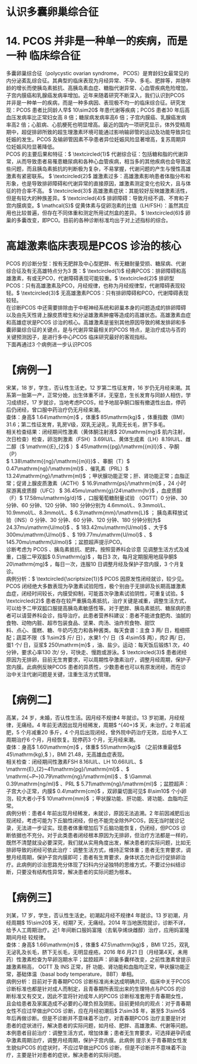 # 认识多囊卵巢综合征  
# 14. PCOS 并非是一种单一的疾病，而是一种 临床综合征  
多囊卵巢综合征（polycystic ovarian syndrome， PCOS）是育龄妇女最常见的内分泌紊乱综合征。其典型的临床表现为月经异常、不孕、多毛、肥胖等，并随年龄的增长而使胰岛素抵抗、高胰岛素血症、糖脂代谢异常、心血管疾病危险增加，子宫内膜癌和乳腺癌发病率增加。近年来随着研究不断深入，我们认识到PCOS 并非是一种单一的疾病，而是一种多病因、表现极不均一的临床综合征。研究发现：PCOS 患者比同龄人早$ 10\sim20$  年患代谢等疾病；PCOS 患者30 年后高血压发病率比正常妇女高 8 倍；糖尿病发病率高6 倍；子宫内膜癌、乳腺癌发病率高2 倍；心脏病、心肌梗死也明显增高。最近的国内一项研究显示，体外受精周期中，超促排卵所致的超生理激素环境可能通过影响输卵管的运动及功能导致异位妊娠的发生。PCOS 及输卵管因素不孕患者异位妊娠风险显著增高，复苏周期异位妊娠风险显著降低。  
PCOS 的主要后果和特征：$ \textcircled{1}$    代谢综合征：包括糖和脂的代谢异常，从而导致患者易罹患糖尿病和各种心血管疾病，相当多的其他疾病也会导致这些问题，而且胰岛素抵抗的判断极为复杂，不易掌握，代谢问题的产生与慢性高雄激素有紧密联系。 $ \textcircled{2}$    雄激素过多：高雄激素影响患者体脂分布和形象，也是导致排卵障碍和代谢异常的直接原因，雄激素测定变化也较大，且与体征的符合率不高。 $ \textcircled{3}$     高雄激素症状：其能较好反映雄激素活性， 但是有较大的种族差异。$ \textcircled{4}$    排卵障碍：导致月经不调、不育和子宫内膜病变。$ \mathcal{S}$    促黄体素与促卵泡素的比值（LH/FSH）：虽然其应用也比较普遍，但存在不同体重和测定所用试剂盒的差异。 $ \textcircled{6}$    卵巢的多囊改变，即PCO。目前的各种诊断标准均出于对上述指标的综合。  
#  高雄激素临床表现是PCOS 诊治的核心  
PCOS 的诊断分型：按有无肥胖及中心型肥胖、有无糖耐量受损、糖尿病、代谢综合征及有无高雄特点分为3 类：$ \textcircled{1}$    经典PCOS：排卵障碍和高雄激素，有或无PCO，代谢障碍表现可能较重。$ \textcircled{2}$    排卵型PCOS：只有高雄激素及PCO，月经规律，也称为月经规律型，代谢障碍表现较轻。$ \textcircled{3}$    无高雄激素PCOS：只有排卵障碍和PCO，代谢障碍表现较轻。  
在诊断PCOS 中还需要排除由于中枢神经系统和卵巢本身的问题造成的排卵障碍以及由先天性肾上腺皮质增生和分泌雄激素肿瘤等造成的高雄状态。高雄激素血症和高雄症状是PCOS 诊治的核心。高雄激素是鉴别其他原因导致的稀发排卵和多囊卵巢综合征的关键点，是与代谢异常最相关的PCOS 特点，是治疗成功与否的关键预测因子，是进行多中心PCOS 临床研究最好的客观指标。  
下面再通过3 个病例进一步认识PCOS  
# 【病例一】  
宋某，18 岁，学生，否认性生活史。12 岁第二性征发育，16 岁仍无月经来潮。其系第一胎第一产，正常分娩，出生体重不详，无窒息，生长发育与同龄人相仿，学习成绩好。17 岁就诊，当地考虑PCOS，给予地屈孕酮口服有撤退性出血，停药后仍闭经，曾口服中药治疗仍无月经来潮。  
查体：身高$ 1.64\mathrm{m}$    ，体重$ 85\mathrm{kg}$    ，体重指数（BMI）31.6；第二性征发育，乳房Ⅴ级，双乳无泌乳，乳周无长毛，脐下多毛。  
相关检查结果：闭经期间性激素（黄体酮注射液$ 20\mathrm{mg}$     肌内注射，次日检查）检查，卵泡刺激素（FSH）3.69IU/L、黄体生成素（LH）8.19IU/L、雌二醇（$ \mathrm{(E}_{2}$    ）$ 45\mathrm{{pg}/\mathrm{{m}l}}$    、孕酮（P）  
$ 1.38\mathrm{{ng}/\mathrm{{m}l}}$    、睾酮（T）$ 0.47\mathrm{ng}/\mathrm{ml}$    、催乳素（PRL）$ 13.24\mathrm{ng}/\mathrm{ml}$    ；甲状腺功能正常；肝、肾功能正常；血脂正常；促肾上腺皮质激素（ACTH）$ 16.9\mathrm{ps}/\mathrm{m}$    ，24 小时尿游离皮质醇（UFC）
$ 36.45mu\mathrm{g}/24\mathrm{hr}$    ，血皮质醇（F）$ 17.58mu\mathrm{g/d}1$ ，口服葡萄糖耐量试验
（OGTT）0 分钟、30 分钟、60 分钟、120 分钟、180 分钟分别为
4.6mmol/L、9.3mmol/L、10.9mmol/L、8.3mmol/L、$ 6.3\mathrm{mm}/\mathrm{L}$    ； 胰岛素释放试验（INS）0 分钟、30 分钟、60 分钟、120 分钟、180 分钟分别为$ 24.37mu\mathrm{U/mol}$    、$ 183.42mu\mathrm{U/mol}$    、大于$ 300mu\mathrm{U/mol}$    、$ 199.77mu\mathrm{U/mol}$    、$ 145.70mu\mathrm{U/mol}$    ；盆腔超声提示PCO。  
诊断考虑为 PCOS 、胰岛素抵抗、肥胖。按照营养科会诊意 见调整生活方式及减重，口服二甲双胍$ 0.5\mathrm{g}$    ，每日3 次，每月定期服用地屈孕酮$ 20\mathrm{mg}$    ，每日一次，连服10 日调整月经及保护子宫内膜，3 个月复诊。  
病例分析：$ \textcircled{\scriptsize{1}}$    PCOS 因原发性闭经就诊，较少见。PCOS 闭经绝大多数表现为孕激素试验阳性，极个别由于无排卵及长期高雄激素血症，闭经时间较长，内膜受抑制，可能首次孕激素试验阴性，可重复试验。$ \textcircled{2}$    患者存在较严重胰岛素抵抗，治疗关键是减重，调整生活方式，可以给予二甲双胍口服提高胰岛素敏感性等。对于肥胖、胰岛素抵抗、糖尿病的患者可以请营养科会诊，指导治疗。此患者营养科建议：患者不能进食肥肉、油腻的食物、动物内脏、超市包装食品、坚果、肉汤、油炸煎食物、甜饮  
料、点心、蛋糕、糖、牛奶巧克力和各种酱类。每天食谱：主食 3 两/ 日，粗细搭配；蔬菜不限（$ 1\sim2$  斤/ 日），水果1 个/ 日（$ 4\sim5$  两），肉2 两/ 日，蛋1 个/ 日，豆浆$ 250\mathrm{m}$    ，油、盐少。运动：每天饭后锻炼1 次，40 分钟，要求心率130 次/ 分，可快走、慢跑或游泳。$ \textcircled{3}$    患者闭经原因为无排卵，目前无生育要求，可以周期性孕激素治疗，调整月经周期，保护子宫内膜。此病例反映PCOS 患者的异质性，少数患者也可以有原发闭经，而在诊治中关注代谢问题是关键，注重生活方式管理。  
# 【病例二】  
高某，24 岁，未婚，否认性生活。因月经不规律4 年就诊。13 岁初潮，月经规律，无痛经。4 年前无诱因出现月经稀发，周期$ ^{40+}$     天，未治疗。2 年前减肥，5 个月减重20 多斤，4 个月后出现闭经，曾外院中药治疗无效，后给予人工周期治疗6 个月，月经恢复。现停药3 个月，无月经来潮。  
查体：身高$ 1.60\mathrm{m}$    ，体重$ 55\mathrm{kg}$    （之前体重最低$ 45\mathrm{kg},$ ），BMI 21.48，无高雄血症表现。  
相关检查：闭经期间性激素FSH 8.16IU/L、LH 10.66IU/L、$ \mathrm{E}_{2}~41\mathrm{pg}/\mathrm{ml}$    、$ \mathrm{~P~}0.79\mathrm{ng}/\mathrm{ml}$    、$ \Gamma\ 0.39\mathrm{ng/ml}$    、PRL $ 5.71\mathrm{ng}/\mathrm{ml}$    ；盆腔超声：子宫大小正常，内膜$ 0.4\mathrm{cm}$    ，双卵巢切面可见$ 8\sim10$  个小卵泡，较大者小于$ 10\mathrm{mm}$    ；甲状腺功能、肝功能、肾功能、血脂均正常。  
病例分析：患者4 年前出现月经稀发，未就诊，原因无法追溯。2 年前因减肥后出现闭经，考虑可能为下丘脑性闭经，但也不能完全除外PCOS，因无当时就诊记录，无法进一步证实。现患者体重增加后下丘脑功能恢复，仍闭经，但PCOS 诊断依据也不充分。对于此类患者闭经根本原因为无排卵，但治疗方法都是一样的，既然不清楚就没必要深究，我们就从实用角度出发，解决患者的实际问题，比如无排卵导致的闭经可依此治疗：调整生活方式，维持正常体重；患者无生育要求，调整月经周期，保护子宫内膜即可；患者有生育要求，身体状态允许后行促排卵治疗。此病例的诊治思路充分体现了妇科内分泌独特的思维方式，不要过分纠结诊断，只要没有结构性异常，解决患者的实际问题为根本。  
# 【病例三】  
刘某，17 岁，学生，否认性生活史。初潮起月经不规律4 年就诊。13 岁初潮，月经周期$ 15\sim20$  天，经期7 天，无痛经。2014 年当地医院就诊，诊断不详，给予人工周期治疗。近1 年间断口服妈富隆（去氧孕烯炔雌醇）治疗，应用妈富隆期间月经 较规律。  
查体：身高$ 1.66\mathrm{m}$    ，体重$ 47.5\mathrm{kg}$    ，BMI 17.25，双乳无泌乳及长毛，脐下无长毛，无明显痤疮。2016 年6 月21 日（月经第4天，未用药）性激素检查为早卵泡期水平；盆腔超声：卵巢多囊样改变，之前性激素曾提示雄激素稍高， OGTT  及 INS  正常，肝 功能、肾功能和血脂均正常，甲状腺功能正常，基础体温（basal body temperature， BBT）单相。  
病例分析：目前对于青春期PCOS 诊断标准尚未达成明确共识，临床中关于PCOS 诊断标准也都是针对成人而制定，且青春期所表现出来的生理特点与PCOS 的诊断标准又有交叉，因此不宜将针对成年人的PCOS 诊断标准套用于青春期女性，且会给患者及家属造成不必要的心理负担及阴影。目前更倾向的观点：对于青春期女性不应过早做出PCOS 诊断，应在月经初潮后$ 2\sim3$ 年，甚至$ 3\sim5$  年后再做诊断。但是不诊断并不意味着不治疗，对青春期PCOS 治疗主要是针对患者的症状进行，解决患者的实际问题，如月经、肥胖、高雄激素、代谢等问题。本例患者目前治疗：调整生活方式，增加体重；患者无生育要求，可选择避孕药或孕激素周期治疗，调整月经周期，保护子宫内膜。此病例 提示关于青春期女性发生貌似PCOS 的症状时，不应过早做出PCOS 诊断，但是不诊断并不意味着不治疗，主要是针对患者的症状，解决患者的实际问题。  